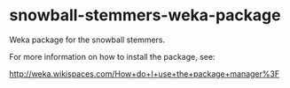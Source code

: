 snowball-stemmers-weka-package
==============================

Weka package for the snowball stemmers.

For more information on how to install the package, see:

http://weka.wikispaces.com/How+do+I+use+the+package+manager%3F

